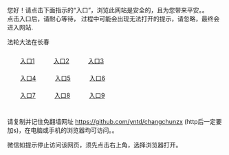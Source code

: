 您好！请点击下面指示的“入口”，浏览此网站是安全的，且为您带来平安。。 <br/>
点击入口后，请耐心等待， 过程中可能会出现无法打开的提示，请忽略，最终会进入网站. </br>

法轮大法在长春<br/>
<div style="padding:10px"><a style="margin:20px" target="_blank" href="https://d30ggw0lf7f5kt.cloudfront.net/2Qpsp?vcgiqd" id="ccLink1" rel="nofollow">入口1</a> <a target="_blank" style="margin:20px" href="https://d2amht0cwopumd.cloudfront.net/2Qpsp?vsvvkwnx" id="ccLink2" rel="nofollow">入口2</a> <a style="margin:20px" target="_blank" href="https://d2c2xlgm1h4cbm.cloudfront.net/2Qpsp?jhjmuk" id="ccLink3" rel="nofollow">入口3</a></div>

<div style="padding:10px" ><a style="margin:20px" target="_blank" href="https://d30ggw0lf7f5kt.cloudfront.net/2Qpsp?vcgiqd" id="ccLink4" rel="nofollow">入口4</a> <a style="margin:20px" href="https://d2amht0cwopumd.cloudfront.net/2Qpsp?vsvvkwnx" target="_blank" id="ccLink5" rel="nofollow">入口5</a> <a style="margin:20px" href="https://d2c2xlgm1h4cbm.cloudfront.net/2Qpsp?jhjmuk" target="_blank" id="ccLink6" rel="nofollow">入口6</a></div>

<div style="padding:10px"><a style="margin:20px" target="_blank" href="https://d30ggw0lf7f5kt.cloudfront.net/2Qpsp?vcgiqd" id="ccLink7" rel="nofollow">入口7</a> <a style="margin:20px" href="https://d2amht0cwopumd.cloudfront.net/2Qpsp?vsvvkwnx" target="_blank" id="ccLink8" rel="nofollow">入口8</a> <a style="margin:20px" target="_blank" href="https://d2c2xlgm1h4cbm.cloudfront.net/2Qpsp?jhjmuk" id="ccLink9" rel="nofollow">入口9</a></div>

<br/>



请复制并记住免翻墙网址 https://github.com/yntd/changchunzx (http后一定要加s)，在电脑或手机的浏览器均可访问。。<br/>

微信如提示停止访问该网页，须先点击右上角，选择浏览器打开。
